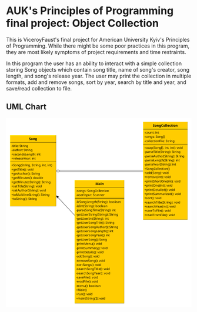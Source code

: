 # AUK's Principles of Programming final project: Object Collection
This is ViceroyFaust's final project for American University Kyiv's Principles of Programming. While there might be some
poor practices in this program, they are most likely symptoms of project requirements and time restraints.

In this program the user has an ability to interact with a simple collection storing Song objects which contain song
title, name of song's creator, song length, and song's release year. The user may print the collection in multiple
formats, add and remove songs, sort by year, search by title and year, and save/read collection to file.

## UML Chart
![Project 11 UML Chart](images/project11UML.png)